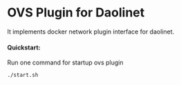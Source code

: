 OVS Plugin for Daolinet
=======================

It implements docker network plugin interface for daolinet.

#### Quickstart:

Run one command for startup ovs plugin

    ./start.sh
